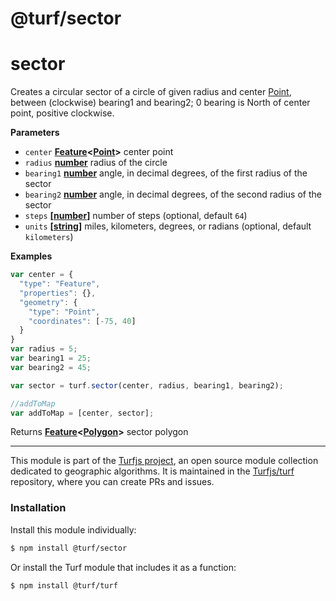 # @turf/sector

# sector

Creates a circular sector of a circle of given radius and center [Point](http://geojson.org/geojson-spec.html#point),
between (clockwise) bearing1 and bearing2; 0 bearing is North of center point, positive clockwise.

**Parameters**

-   `center` **[Feature](http://geojson.org/geojson-spec.html#feature-objects)&lt;[Point](http://geojson.org/geojson-spec.html#point)>** center point
-   `radius` **[number](https://developer.mozilla.org/en-US/docs/Web/JavaScript/Reference/Global_Objects/Number)** radius of the circle
-   `bearing1` **[number](https://developer.mozilla.org/en-US/docs/Web/JavaScript/Reference/Global_Objects/Number)** angle, in decimal degrees, of the first radius of the sector
-   `bearing2` **[number](https://developer.mozilla.org/en-US/docs/Web/JavaScript/Reference/Global_Objects/Number)** angle, in decimal degrees, of the second radius of the sector
-   `steps` **\[[number](https://developer.mozilla.org/en-US/docs/Web/JavaScript/Reference/Global_Objects/Number)]** number of steps (optional, default `64`)
-   `units` **\[[string](https://developer.mozilla.org/en-US/docs/Web/JavaScript/Reference/Global_Objects/String)]** miles, kilometers, degrees, or radians (optional, default `kilometers`)

**Examples**

```javascript
var center = {
  "type": "Feature",
  "properties": {},
  "geometry": {
    "type": "Point",
    "coordinates": [-75, 40]
  }
}
var radius = 5;
var bearing1 = 25;
var bearing2 = 45;

var sector = turf.sector(center, radius, bearing1, bearing2);

//addToMap
var addToMap = [center, sector];
```

Returns **[Feature](http://geojson.org/geojson-spec.html#feature-objects)&lt;[Polygon](http://geojson.org/geojson-spec.html#polygon)>** sector polygon

<!-- This file is automatically generated. Please don't edit it directly:
if you find an error, edit the source file (likely index.js), and re-run
./scripts/generate-readmes in the turf project. -->

---

This module is part of the [Turfjs project](http://turfjs.org/), an open source
module collection dedicated to geographic algorithms. It is maintained in the
[Turfjs/turf](https://github.com/Turfjs/turf) repository, where you can create
PRs and issues.

### Installation

Install this module individually:

```sh
$ npm install @turf/sector
```

Or install the Turf module that includes it as a function:

```sh
$ npm install @turf/turf
```

